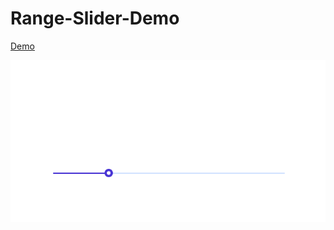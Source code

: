 # Range-Slider-Demo

[Demo](https://stackblitz.com/github/moein459/range-slider-demo)

![Optional Slider](./src/assets/demo.gif)
